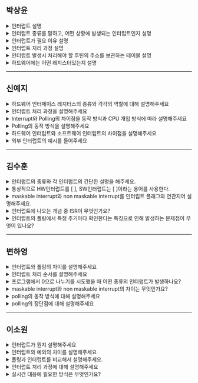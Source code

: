 ## 박상윤 
<details>
<summary>인터럽트 설명</summary>

- 예상치 못한, 외부에서 발생한 이벤트로, OS가 CPU의 정상적인 프로그램 실행을 방해했다는 의미
- CPU가 프로그램을 실행 중일 때 예외상황이 발생한 경우, CPU에게 알려 현재 실행중인 작업을 중단하고 발생된 상황을 처리하도록 하는 것

</details>

<details>
<summary>인터럽트 종류를 말하고, 어떤 상황에 발생되는 인터럽트인지 설명</summary>

- 외부 인터럽트 (`일반적인 인터럽트`)
    - CPU 외부로부터의 인터럽트 요구 신호에 의해 발생되는 인터럽트
    - 하드웨어 컨트롤러가 CPU의 서비스를 요청하기 위해 발생시키는 인터럽트
    - Machine check interrupt, I/O interrupt
- 내부 인터럽트 (`Trap: 트랩`)
    - CPU 내부에서 실행하면서 인터럽트에 걸리는 경우
    - 컴퓨터의 내부 시스템에서 생성되는 인터럽트
    - Program check interrupt
        - Division by zero
        - Overflow/Underflow
        - 기타 Exception
- 소프트웨어 인터럽트
    - `SVC interrupt`, 운영체제에게 제어권을 넘겨 해결하는 Supervisor Call
    - 시스템 콜과 같은 맥락으로, 운영체제에 서비스를 요청하기 위해 인터럽트를 걸고 커널모드로 전환하는 인터럽트

</details>

<details>
<summary>인터럽트가 필요 이유 설명</summary>

대부분의 컴퓨터는 한 개의 CPU만 사용하기 때문에, 어떤 일을 처리하는 도중 우선순위가 급한 일을 처리할 필요가 있을 때 대처할 수 있는 방안이 필요

멀티태스킹이 가능하려면 먼저 시작한 작업이라도 우선순위가 더 높은 작업을 먼저 처리하도록 지시할 수 있어야 하는데, 해당 기능이 인터럽트임

**인터럽트는 컴퓨터가 중요한 일이 생겼을 때, 지금 하던 작업을 잠깐 멈추고 그 중요한 일을 먼저 처리할 수 있게 도와주는 기능**

</details>

<details>
<summary>인터럽트 처리 과정 설명</summary>

1. 인터럽트 발생  
2. 프로세스 중단 (`커널 개입`)  
    - 프로세스의 정보를 PCB에 저장 (Context Saving)  
3. 인터럽트 처리 (`interrupt handling`)  
    - 인터럽트 발생장소, 원인 파악  
    - 인터럽트 **서비스 할 것인지 결정**  
4. 인터럽트 서비스 루틴 호출 (`interrupt service`)  
    - 인터럽트를 서비스하기로 결정했을 경우 진행  

</details>

<details>
<summary>인터럽트 발생시 처리해야 할 루틴의 주소를 보관하는 테이블 설명</summary>

인터럽트 벡터 테이블

</details>

<details>
<summary>하드웨어에는 어떤 레지스터있는지 설명</summary>

- `상태(Status)`
    - 하드웨어 장치의 현재 상태를 읽을 수 있는 레지스터
- `명령(Command)`
    - 하드웨어 장치가 특정 동작을 하도록 요청할때 사용
- `데이터(Data)`
    - 하드웨어 장치에 데이터를 주고받을 때 사용

</details>

---

## 신예지
<details>
<summary>하드웨어 인터페이스 레지터스의 종류와 각각의 역할에 대해 설명해주세요</summary>

- **`상태 레지스터 (Status Register)`:** 하드웨어 장치의 **현재 상태를 읽는 레지스터**  
- **`명령 레지스터 (Command Register)`:** 하드웨어 장치에 **명령을 내릴 때 사용**  
- **`데이터 레지스터 (Data Register)`:** 하드웨어 장치와 **데이터를 주고받는 레지스터**  

</details>

<details>
<summary>인터럽트 처리 과정을 설명해주세요</summary>

1. 인터럽트 발생  
2. 프로세스 중단 (`커널 개입`)  
    - 프로세스의 정보를 PCB에 저장 (Context Saving)  
3. 인터럽트 처리 (`interrupt handling`)  
    - 인터럽트 발생장소, 원인 파악  
    - 인터럽트 **서비스 할 것인지 결정**  
4. 인터럽트 서비스 루틴 호출 (`interrupt service`)  
    - 인터럽트를 서비스하기로 결정했을 경우 진행  

</details>

<details>
<summary>Interrupt와 Polling의 차이점을 동작 방식과 CPU 개입 방식에 따라 설명해주세요</summary>

- 인터럽트  
    - 하드웨어가 CPU에 직접 요청을 보내 작업을 처리  
    - 필요한 순간에만 CPU가 개입 (비동기적)  
- Polling  
    - CPU가 주기적으로 하드웨어 상태를 확인  
    - CPU가 계속해서 상태를 확인 (동기적)  

</details>

<details>
<summary>Polling의 동작 방식을 설명해주세요</summary>

1. 운영체제와 하드웨어간 상호작용  
    - 운영체제가 하드웨어 장치의 `상태 레지스터`를 읽음으로써 명령의 수신여부를 주기적으로 확인하는 것  
2. 운영체제가 `데이터 레지스터`에 데이터 전달  
3. 운영체제가 `명령 레지스터`에 명령을 기록  
4. 폴링 반복문 실행  
    - 운영체제는 하드웨어 장치가 특정 동작을 처리했는지 폴링 반복문을 돌며 기다림  
    - 성공/실패 코드를 받음  

</details>

<details>
<summary>하드웨어 인터럽트와 소프트웨어 인터럽트의 차이점을 설명해주세요</summary>

하드웨어 인터럽트는 외부 장치의 요청으로 발생하며, CPU가 실행 중이던 프로그램과 무관하게 개입됩니다.

소프트웨어 인터럽트는 프로그램이 직접 실행한 명령어로 인해 발생하며, 보통 OS의 기능을 사용하기 위한 시스템 호출과 관련됨.

</details>

<details>
<summary>외부 인터럽트의 예시를 들어주세요</summary>

- Machine Check Interrupt - CPU의 기능적 오류  
- I/O 인터럽트  
    - 입출력 장치가 데이터 전송을 요구하거나 전송이 끝나 다음 동작이 수행되어야 할 경우  
    - 입출력 데이터에 이상이 있는 경우  

</details>

---

## 김수훈
<details>
<summary>인터럽트의 종류와 각 인터럽트의 간단한 설명을 해주세요.</summary>

### 외부 인터럽트

- CPU 외부로부터의 인터럽트 요구 신호에 의해 발생되는 인터럽트
- 하드웨어 컨트롤러가 CPU의 서비스를 요청하기 위해 발생시키는 인터럽트

### 내부 인터럽트

- CPU 내부에서 실행하면서 인터럽트에 걸리는 경우
- 컴퓨터의 내부 시스템에서 생성되는 인터럽트로, CPU 내부에서 자신이 실행한 명령이나 CPU의 명령 실행에 관련된 모듈이 변화하는 경우 발생

### 소프트웨어 인터럽트

- SVC interrupt, 운영체제에게 제어권을 넘겨 해결하는 Supervisor Call
- 시스템 콜과 같은 맥락으로, 운영체제에 서비스를 요청하기 위해 인터럽트를 걸고 커널모드로 전환하는 인터럽트

</details>

<details>
<summary>통상적으로 HW인터럽트를 [ ], SW인터럽트는 [ ]이라는 용어를 사용한다.</summary>

인터럽트, 트랩(trap)

</details>

<details>
<summary>maskable interrupt와 non maskable interrupt를 인터럽트 플래그와 연관지어 설명해주세요.</summary>

인터럽트 플래그란 하드웨어 인터럽트를 받아드릴지 무시할지 결정하는 플래그인데, 이 때 모든 하드웨어 인터럽트를 인터럽트 플래그로 막을 수는 없습니다.

여기에서 막을 수 있는 인터럽트를 maskable interrupt, 막을 수 없는 인터럽트를 non maskable interrupt이라고 합니다.

</details>

<details>
<summary>인터럽트에 나오는 개념 중 ISR이 무엇인가요?</summary>

ISR은 인터럽트 서비스 루틴의 약자로 인터럽트가 발생했을 때 CPU가 실행하는 루틴을 말하며 해당 인터럽트를 처리하는 코드를 말합니다. 인터럽트 핸들러라고도 불립니다.

</details>

<details>
<summary>인터럽트의 폴링에서 특정 주기마다 확인한다는 특징으로 인해 발생하는 문제점이 무엇이 있나요?</summary>

- 시스템 리소스를 많이 소모  
- 정확한 타이밍에 시그널이 들어왔는지 확인 불가  
- 주기에 따른 오차 존재  
- CPU가 깨어있을때만 사용 가능  

</details>

---

## 변하영
<details>
<summary>인터럽트와 폴링의 차이를 설명해주세요</summary>

폴링은 CPU가 주기적으로 하드웨어 장치의 상태를 확인하는 방법이고, 인터럽트는 장치가 직접 CPU에게 알려 처리하는 방식입니다.

</details>

<details>
<summary>인터럽트 처리 순서를 설명해주세요</summary>

1. 인터럽트 발생  
2. 프로세스 중단 (Context 저장)  
3. 인터럽트 처리(발생원인/장소 파악, 서비스 할 것인지 결정)  
4. 인터럽트 서비스 루틴 호출 (서비스하기로 결정했을 경우)

</details>

<details>
<summary>프로그램에서 0으로 나누기를 시도했을 때 어떤 종류의 인터럽트가 발생하나요?</summary>

0으로 나누기는 정의되지 않은 연산이라 내부 인터럽트인 program check interrupt가 발생합니다.

</details>

<details>
<summary>maskable interrupt와 non maskable interrupt의 차이는 무엇인가요?</summary>

인터럽트 플래그를 0으로 설정했을 때 maskable interrupt는 막을 수 있고, non maskable interrupt는 막을 수 없습니다. non maskable interrupt는 무조건 처리해야 하며 치명적인 오류 발생(심각한 기억 장치 오류, 정전 사태) 시 사용됩니다.

</details>

<details>
<summary>polling의 동작 방식에 대해 설명해주세요</summary>

1. 운영체제와 하드웨어 간 상호작용합니다. 운영체제가 하드웨어 장치의 상태 레지스터를 읽음으로써 명령의 수신여부를 주기적으로 확인합니다.  
2. 운영체제가 데이터 레지스터에 데이터를 전달합니다.  
3. 운영체제가 명령 레지스터에 명령을 기록합니다.  
4. 폴링 반복문을 실행합니다. 운영체제는 하드웨어 장치가 특정 동작을 처리했는지 폴링 반복문을 돌며 기다립니다. 이 후 성공/실패 코드를 받습니다.

</details>

<details>
<summary>polling의 장단점에 대해 설명해주세요</summary>

**장점**  
- 구현이 쉽다.  
- 우선순위 조정이 용이하다.  
- 단순하고 예측이 가능하다.  
- 빠른 하드웨어 장치에는 유리하다. (오버헤드가 적을 수 있기에)  

**단점**  
- CPU를 계속 점유하여 자원 낭비가 심하다.  
- 정확한 타이밍 보장이 어렵다.  
- 주기 오차가 발생할 수 있다.  
- CPU가 항상 깨어있어야 한다.  
- CPU가 직접 일을 하기에 입출력 시간이 오래 걸린다.  
- 장치가 응답하지 않아도 루프를 돌며 리소스를 계속 사용하기에 시스템 리소스가 낭비된다.

</details>

---

## 이소원   
<details>
<summary>인터럽트가 뭔지 설명해주세요</summary>

CPU가 프로그램을 실행 중일 때 더 중요한 작업(입출력, 시스템 요청, 예외 등)이 발생하면, CPU에게 알려 현재 실행 중인 작업을 중단하고 발생된 상황에 대한 해당 요청을 우선 처리하는 매커니즘을 의미합니다.

</details>

<details>
<summary>인터럽트와 예외의 차이를 설명해주세요</summary>

인터럽트 : 외부 장치(키보드 입력, 타이머, 네트워크 등)에서 발생하며 CPU의 개입을 요구

예외 : 프로그램 실행 중 오류(0으로 나누기, 메모리 접근 오류 등)로 인해 발생하며, CPU가 즉시 처리해야 하는 것

</details>

<details>
<summary>폴링과 인터럽트를 비교해서 설명해주세요.</summary>

- 인터럽트 방식이 폴링보다 CPU 자원을 더 효율적으로 사용할 수 있습니다.  
- 빠른 하드웨어 장치(예: 키보드, 마우스)에서는 인터럽트 방식이 더 적절하지만, 아주 짧은 주기로 반응해야 하는 특정 환경(예: 실시간 임베디드 시스템)에서는 폴링이 더 나을 수 있습니다.  
- 인터럽트 방식에서는 Context Switching이 발생하지만, 폴링은 단순 반복이므로 Context Switching이 발생하지 않습니다.

</details>

<details>
<summary>인터럽트 처리 과정에 대해 설명해주세요</summary>

1. 주 프로그램 실행 도중 인터럽트 발생  
2. 프로세스 중단  
    1. 프로세스 정보를 PCB에 저장  
3. 인터럽트 처리  
    1. 인터럽트 발생 장소와 원인 파악  
    2. 인터럽트를 서비스할지 결정  
4. (인터럽트를 서비스 하기로 결정했다면) 인터럽트 서비스 루틴 호출

</details>

<details>
<summary>실시간 대응에 필요한 방식은 무엇인가요?</summary>

**인터럽트**

- 이유  
    인터럽트 방식은 하드웨어의 지원을 받아야 하는 제약이 있지만, 폴링에 비해 신속하게 대응하는 것이 가능합니다.  
    폴링은 일정 시간마다 주기적으로 체크하는 것이므로 타이밍이 맞지 않으면 지연이 생길 수 있습니다.

</details>